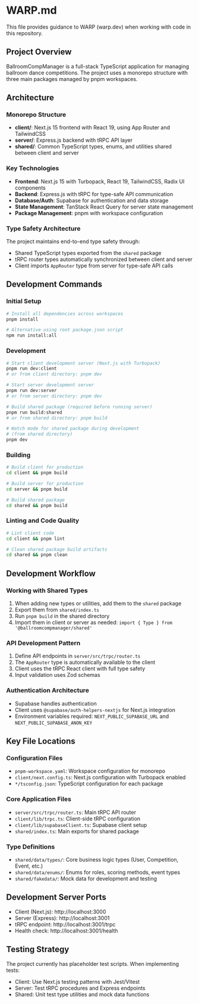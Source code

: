 # WARP.md

This file provides guidance to WARP (warp.dev) when working with code in this repository.

## Project Overview

BallroomCompManager is a full-stack TypeScript application for managing ballroom dance competitions. The project uses a monorepo structure with three main packages managed by pnpm workspaces.

## Architecture

### Monorepo Structure
- **client/**: Next.js 15 frontend with React 19, using App Router and TailwindCSS
- **server/**: Express.js backend with tRPC API layer
- **shared/**: Common TypeScript types, enums, and utilities shared between client and server

### Key Technologies
- **Frontend**: Next.js 15 with Turbopack, React 19, TailwindCSS, Radix UI components
- **Backend**: Express.js with tRPC for type-safe API communication
- **Database/Auth**: Supabase for authentication and data storage
- **State Management**: TanStack React Query for server state management
- **Package Management**: pnpm with workspace configuration

### Type Safety Architecture
The project maintains end-to-end type safety through:
- Shared TypeScript types exported from the `shared` package
- tRPC router types automatically synchronized between client and server
- Client imports `AppRouter` type from server for type-safe API calls

## Development Commands

### Initial Setup
```bash
# Install all dependencies across workspaces
pnpm install

# Alternative using root package.json script
npm run install:all
```

### Development
```bash
# Start client development server (Next.js with Turbopack)
pnpm run dev:client
# or from client directory: pnpm dev

# Start server development server
pnpm run dev:server  
# or from server directory: pnpm dev

# Build shared package (required before running server)
pnpm run build:shared
# or from shared directory: pnpm build

# Watch mode for shared package during development
# (from shared directory)
pnpm dev
```

### Building
```bash
# Build client for production
cd client && pnpm build

# Build server for production  
cd server && pnpm build

# Build shared package
cd shared && pnpm build
```

### Linting and Code Quality
```bash
# Lint client code
cd client && pnpm lint

# Clean shared package build artifacts
cd shared && pnpm clean
```

## Development Workflow

### Working with Shared Types
1. When adding new types or utilities, add them to the `shared` package
2. Export them from `shared/index.ts`
3. Run `pnpm build` in the shared directory
4. Import them in client or server as needed: `import { Type } from '@ballroomcompmanager/shared'`

### API Development Pattern
1. Define API endpoints in `server/src/trpc/router.ts`
2. The `AppRouter` type is automatically available to the client
3. Client uses the tRPC React client with full type safety
4. Input validation uses Zod schemas

### Authentication Architecture
- Supabase handles authentication
- Client uses `@supabase/auth-helpers-nextjs` for Next.js integration
- Environment variables required: `NEXT_PUBLIC_SUPABASE_URL` and `NEXT_PUBLIC_SUPABASE_ANON_KEY`

## Key File Locations

### Configuration Files
- `pnpm-workspace.yaml`: Workspace configuration for monorepo
- `client/next.config.ts`: Next.js configuration with Turbopack enabled
- `*/tsconfig.json`: TypeScript configuration for each package

### Core Application Files
- `server/src/trpc/router.ts`: Main tRPC API router
- `client/lib/trpc.ts`: Client-side tRPC configuration
- `client/lib/supabaseClient.ts`: Supabase client setup
- `shared/index.ts`: Main exports for shared package

### Type Definitions
- `shared/data/types/`: Core business logic types (User, Competition, Event, etc.)
- `shared/data/enums/`: Enums for roles, scoring methods, event types
- `shared/fakedata/`: Mock data for development and testing

## Development Server Ports
- Client (Next.js): http://localhost:3000
- Server (Express): http://localhost:3001
- tRPC endpoint: http://localhost:3001/trpc
- Health check: http://localhost:3001/health

## Testing Strategy
The project currently has placeholder test scripts. When implementing tests:
- Client: Use Next.js testing patterns with Jest/Vitest
- Server: Test tRPC procedures and Express endpoints
- Shared: Unit test type utilities and mock data functions